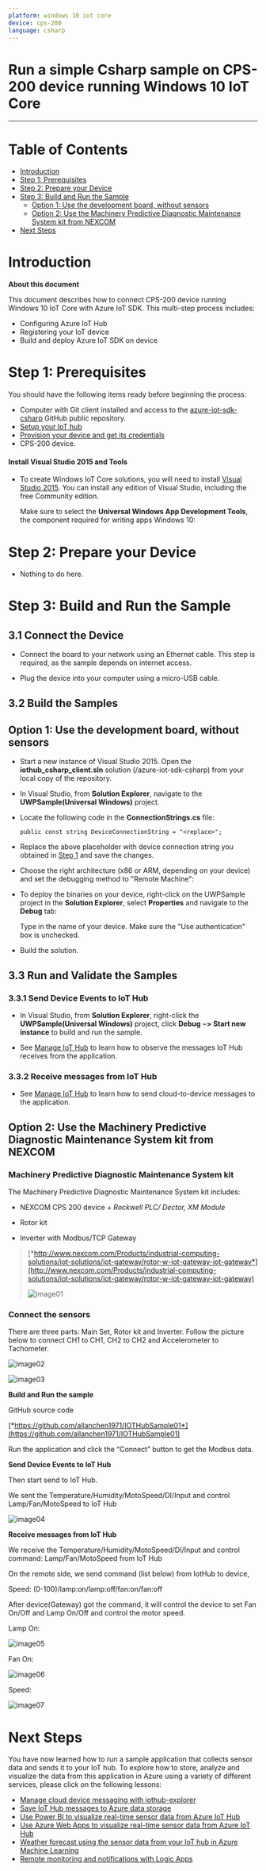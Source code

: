```yaml
---
platform: windows 10 iot core
device: cps-200
language: csharp
---
```


Run a simple Csharp sample on CPS-200 device running Windows 10 IoT Core
===
---

# Table of Contents

-   [Introduction](#Introduction)
-   [Step 1: Prerequisites](#Prerequisites)
-   [Step 2: Prepare your Device](#PrepareDevice)
-   [Step 3: Build and Run the Sample](#Build)
    -   [Option 1: Use the development board, without sensors](#Device-Sample)
    -   [Option 2: Use the Machinery Predictive Diagnostic Maintenance System kit from NEXCOM](#Kit01-Sample)
-   [Next Steps](#NextSteps)

<a name="Introduction"></a>
# Introduction

**About this document**

This document describes how to connect CPS-200 device running Windows 10 IoT Core with Azure IoT SDK. This multi-step process includes:
-   Configuring Azure IoT Hub
-   Registering your IoT device
-   Build and deploy Azure IoT SDK on device

<a name="Prerequisites"></a>
# Step 1: Prerequisites

You should have the following items ready before beginning the process:

-   Computer with Git client installed and access to the
    [azure-iot-sdk-csharp](https://github.com/Azure/azure-iot-sdk-csharp) GitHub public repository.
-   [Setup your IoT hub][lnk-setup-iot-hub]
-   [Provision your device and get its credentials][lnk-manage-iot-hub]
-   CPS-200 device.

#### Install Visual Studio 2015 and Tools

-   To create Windows IoT Core solutions, you will need to install [Visual Studio 2015](https://www.visualstudio.com/en-us/products/vs-2015-product-editions.aspx). You can install any edition of Visual Studio, including the free Community edition.

    Make sure to select the **Universal Windows App Development Tools**, the component required for writing apps Windows 10:

<a name="PrepareDevice"></a>
# Step 2: Prepare your Device

-   Nothing to do here.

<a name="Build"></a>
# Step 3: Build and Run the Sample

<a name="Step_3_1_Connect"></a>
## 3.1 Connect the Device

-   Connect the board to your network using an Ethernet cable. This step is required, as the sample depends on internet access.

-   Plug the device into your computer using a micro-USB cable.

<a name="Step_3_2_Build"></a>
## 3.2  Build the Samples

<a name="Device-Sample"></a>
## Option 1: Use the development board, without sensors

-   Start a new instance of Visual Studio 2015. Open the **iothub_csharp_client.sln** solution (/azure-iot-sdk-csharp) from your local copy of the repository.

-   In Visual Studio, from **Solution Explorer**, navigate to the **UWPSample(Universal Windows)** project.

-   Locate the following code in the **ConnectionStrings.cs** file:

        public const string DeviceConnectionString = "<replace>";

-   Replace the above placeholder with device connection string you obtained in [Step 1](#Prerequisites) and save the changes.

-   Choose the right architecture (x86 or ARM, depending on your device) and set the debugging method to "Remote Machine":
    
-   To deploy the binaries on your device, right-click on the UWPSample project in the **Solution Explorer**, select **Properties** and navigate to the **Debug** tab:

    Type in the name of your device. Make sure the "Use authentication" box is unchecked.

-   Build the solution.

<a name="Step_3_3_Run"></a>
## 3.3 Run and Validate the Samples

### 3.3.1 Send Device Events to IoT Hub

-   In Visual Studio, from **Solution Explorer**, right-click the **UWPSample(Universal Windows)** project, click **Debug &minus;&gt; Start new instance** to build and run the sample. 

-   See [Manage IoT Hub][lnk-manage-iot-hub] to learn how to observe the messages IoT Hub receives from the application.

### 3.3.2 Receive messages from IoT Hub

-   See [Manage IoT Hub][lnk-manage-iot-hub] to learn how to send cloud-to-device messages to the application.

<a name="Kit01-Sample"></a>
## Option 2: Use the Machinery Predictive Diagnostic Maintenance System kit from NEXCOM

### Machinery Predictive Diagnostic Maintenance System kit

The Machinery Predictive Diagnostic Maintenance System kit includes:

-   NEXCOM CPS 200 device + *Rockwell PLC/ Dector, XM Module*

-   Rotor kit

-   Inverter with Modbus/TCP Gateway

> [*http://www.nexcom.com/Products/industrial-computing-solutions/iot-solutions/iot-gateway/rotor-w-iot-gateway-iot-gateway*](http://www.nexcom.com/Products/industrial-computing-solutions/iot-solutions/iot-gateway/rotor-w-iot-gateway-iot-gateway)
>
> ![image01](media/nexcom-machinery-predictive-diagnostic-maintenance-system-kit/image1.jpeg)

### Connect the sensors

There are three parts: Main Set, Rotor kit and Inverter. Follow the
picture below to connect CH1 to CH1, CH2 to CH2 and Accelerometer to
Tachometer.

![image02](media/nexcom-machinery-predictive-diagnostic-maintenance-system-kit/image2.jpeg)

![image03](media/nexcom-machinery-predictive-diagnostic-maintenance-system-kit/image3.jpeg)

**Build and Run the sample**

GitHub source code

[*https://github.com/allanchen1971/IOTHubSample01*](https://github.com/allanchen1971/IOTHubSample01)

Run the application and click the “Connect” button to get the Modbus
data.

**Send Device Events to IoT Hub**

Then start send to IoT Hub.

We sent the Temperature/Humidity/MotoSpeed/DI/Input and control
Lamp/Fan/MotoSpeed to IoT Hub

![image04](media/nexcom-machinery-predictive-diagnostic-maintenance-system-kit/image4.jpeg)

**Receive messages from IoT Hub**

We receive the Temperature/Humidity/MotoSpeed/DI/Input and control
command: Lamp/Fan/MotoSpeed from IoT Hub

On the remote side, we send command (list below) from IotHub to device,

Speed: (0-100)/lamp:on/lamp:off/fan:on/fan:off

After device(Gateway) got the command, it will control the device to set
Fan On/Off and Lamp On/Off and control the motor speed.

Lamp On:

![image05](media/nexcom-machinery-predictive-diagnostic-maintenance-system-kit/image5.png)

Fan On:

![image06](media/nexcom-machinery-predictive-diagnostic-maintenance-system-kit/image6.png)

Speed:

![image07](media/nexcom-machinery-predictive-diagnostic-maintenance-system-kit/image7.png)

<a name="NextSteps"></a>
# Next Steps

You have now learned how to run a sample application that collects sensor data and sends it to your IoT hub. To explore how to store, analyze and visualize the data from this application in Azure using a variety of different services, please click on the following lessons:

-   [Manage cloud device messaging with iothub-explorer]
-   [Save IoT Hub messages to Azure data storage]
-   [Use Power BI to visualize real-time sensor data from Azure IoT Hub]
-   [Use Azure Web Apps to visualize real-time sensor data from Azure IoT Hub]
-   [Weather forecast using the sensor data from your IoT hub in Azure Machine Learning]
-   [Remote monitoring and notifications with Logic Apps]   

[Manage cloud device messaging with iothub-explorer]: https://docs.microsoft.com/en-us/azure/iot-hub/iot-hub-explorer-cloud-device-messaging
[Save IoT Hub messages to Azure data storage]: https://docs.microsoft.com/en-us/azure/iot-hub/iot-hub-store-data-in-azure-table-storage
[Use Power BI to visualize real-time sensor data from Azure IoT Hub]: https://docs.microsoft.com/en-us/azure/iot-hub/iot-hub-live-data-visualization-in-power-bi
[Use Azure Web Apps to visualize real-time sensor data from Azure IoT Hub]: https://docs.microsoft.com/en-us/azure/iot-hub/iot-hub-live-data-visualization-in-web-apps
[Weather forecast using the sensor data from your IoT hub in Azure Machine Learning]: https://docs.microsoft.com/en-us/azure/iot-hub/iot-hub-weather-forecast-machine-learning
[Remote monitoring and notifications with Logic Apps]: https://docs.microsoft.com/en-us/azure/iot-hub/iot-hub-monitoring-notifications-with-azure-logic-apps
[lnk-setup-iot-hub]: ../setup_iothub.md
[lnk-manage-iot-hub]: ../manage_iot_hub.md

